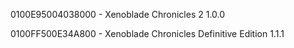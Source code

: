 0100E95004038000 - Xenoblade Chronicles 2 1.0.0

0100FF500E34A800 - Xenoblade Chronicles Definitive Edition 1.1.1
